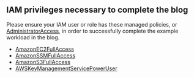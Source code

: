 ## IAM privileges necessary to complete the blog

Please ensure your IAM user or role has these managed policies, or [AdministratorAccess](https://console.aws.amazon.com/iam/home?#/policies/arn%3Aaws%3Aiam%3A%3Aaws%3Apolicy%2FAdministratorAccess), in order to successfully complete the example workload in the blog.

* [AmazonEC2FullAccess](https://console.aws.amazon.com/iam/home?#/policies/arn%3Aaws%3Aiam%3A%3Aaws%3Apolicy%2FAmazonEC2FullAccess)
* [AmazonSSMFullAccess](https://console.aws.amazon.com/iam/home?#/policies/arn%3Aaws%3Aiam%3A%3Aaws%3Apolicy%2FAmazonSSMFullAccess)
* [AmazonS3FullAccess](https://console.aws.amazon.com/iam/home?#/policies/arn%3Aaws%3Aiam%3A%3Aaws%3Apolicy%2FAmazonS3FullAccess)
* [AWSKeyManagementServicePowerUser](https://console.aws.amazon.com/iam/home?#/policies/arn%3Aaws%3Aiam%3A%3Aaws%3Apolicy%2FAWSKeyManagementServicePowerUser)


